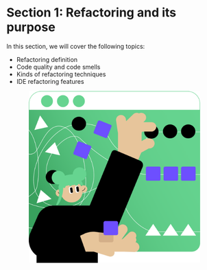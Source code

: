 # Section 1: Refactoring and its purpose

In this section, we will cover the following topics:
- Refactoring definition
- Code quality and code smells
- Kinds of refactoring techniques
- IDE refactoring features

<p align="center">
    <img src="../../../util/src/main/resources/images/RefactoringAndItsPurpose/Introduction/refactoring_and_its_purpose_intro.png" alt="Refactoring and its purpose" width="400"/>
</p>